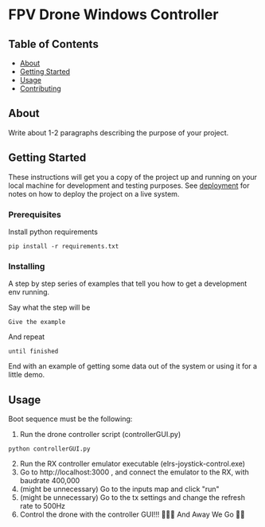 # FPV Drone Windows Controller

## Table of Contents

- [About](#about)
- [Getting Started](#getting_started)
- [Usage](#usage)
- [Contributing](../CONTRIBUTING.md)

## About <a name = "about"></a>

Write about 1-2 paragraphs describing the purpose of your project.

## Getting Started <a name = "getting_started"></a>

These instructions will get you a copy of the project up and running on your local machine for development and testing purposes. See [deployment](#deployment) for notes on how to deploy the project on a live system.

### Prerequisites

Install python requirements

```
pip install -r requirements.txt
```

### Installing

A step by step series of examples that tell you how to get a development env running.

Say what the step will be

```
Give the example
```

And repeat

```
until finished
```

End with an example of getting some data out of the system or using it for a little demo.

## Usage <a name = "usage"></a>

Boot sequence must be the following:

1. Run the drone controller script (controllerGUI.py)

```
python controllerGUI.py
```

2. Run the RX controller emulator executable (elrs-joystick-control.exe)
3. Go to http://localhost:3000 , and connect the emulator to the RX, with baudrate 400,000
4. (might be unnecessary) Go to the inputs map and click "run"
5. (might be unnecessary) Go to the tx settings and change the refresh rate to 500Hz
6. Control the drone with the controller GUI!!! 🚁🚁🚁 And Away We Go
   🤙🤙
